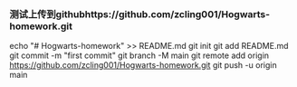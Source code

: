 ### 测试上传到githubhttps://github.com/zcling001/Hogwarts-homework.git

echo "# Hogwarts-homework" >> README.md
git init
git add README.md
git commit -m "first commit"
git branch -M main
git remote add origin https://github.com/zcling001/Hogwarts-homework.git
git push -u origin main